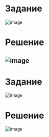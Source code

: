 # Задание
![image](https://user-images.githubusercontent.com/82978703/224562126-29dd9659-9bc8-44a8-8de7-7be46948b028.png)
# Решение
![image](https://user-images.githubusercontent.com/82978703/224562319-f3cf22bc-57bd-4dcb-af90-2f5741da450b.png)
---------------------------------
# Задание
![image](https://user-images.githubusercontent.com/82978703/224562134-3a3a9c0d-f109-4a2b-9382-99a15eaf0bb7.png)
# Решение
![image](https://user-images.githubusercontent.com/82978703/224562558-557702cb-d377-4844-b048-c9e072b9b7a1.png)
